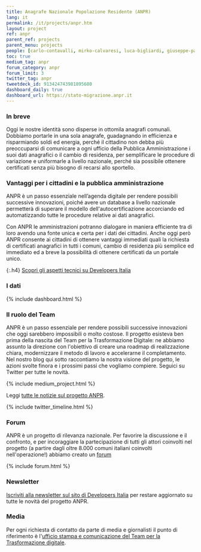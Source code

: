 ```yaml
---
title: Anagrafe Nazionale Popolazione Residente (ANPR)
lang: it
permalink: /it/projects/anpr.htm
layout: project
ref: anpr
parent_ref: projects
parent_menu: projects
people: [carlo-contavalli, mirko-calvaresi, luca-bigliardi, giuseppe-pasceri, elisabetta-pique]
toc: true
medium_tag: anpr
forum_category: anpr
forum_limit: 3
twitter_tag: anpr
tweetdeck_id: 913424743981895680
dashboard_daily: true
dashboard_url: https://stato-migrazione.anpr.it
---
```


### In breve

Oggi le nostre identità sono disperse in ottomila anagrafi comunali. Dobbiamo
portarle in una sola anagrafe, guadagnando in efficienza e risparmiando soldi
ed energia, perché il cittadino non debba più preoccuparsi di comunicare a ogni
ufficio della Pubblica Amministrazione i suoi dati anagrafici o il cambio di
residenza, per semplificare le procedure di variazione e uniformarle a livello
nazionale, perché sia possibile ottenere certificati senza più bisogno di
recarsi allo sportello.

### Vantaggi per i cittadini e la pubblica amministrazione

ANPR è un passo essenziale nell’agenda digitale per rendere possibili
successive innovazioni, poiché avere un database a livello nazionale permetterà
di superare il modello dell'autocertificazione accorciando ed automatizzando
tutte le procedure relative ai dati anagrafici.

Con ANPR le amministrazioni potranno dialogare in maniera efficiente tra di
loro avendo una fonte unica e certa per i dati dei cittadini. Anche oggi però
ANPR consente ai cittadini di ottenere vantaggi immediati quali la richiesta di
certificati anagrafici in tutti i comuni, cambio di residenza più semplice ed
immediato ed a breve la possibilità di ottenere certificati da un portale
unico.


{:.h4}
[Scopri gli aspetti tecnici su Developers Italia](https://developers.italia.it/it/anpr/)

<a name="dati"></a>
### I dati
{% include dashboard.html %}

### Il ruolo del Team

ANPR è un passo essenziale per rendere possibili successive innovazioni che
oggi sarebbero impossibili o molto costose. Il progetto esisteva ben prima
della nascita del Team per la Trasformazione Digitale: ne abbiamo assunto la
direzione con l'obiettivo di creare una roadmap di realizzazione chiara,
modernizzare il metodo di lavoro e accelerarne il completamento. Nel nostro
blog qui sotto raccontiamo la nostra visione del progetto, le azioni svolte
finora e i prossimi passi che vogliamo compiere. Seguici su Twitter per tutte
le novità.


{% include medium_project.html %}

Leggi [tutte le notizie sul progetto ANPR](https://medium.com/team-per-la-trasformazione-digitale/anpr-anagrafe-nazionale/home).

{% include twitter_timeline.html %}

### Forum
ANPR è un progetto di rilevanza nazionale. Per favorire la discussione e il
confronto, e per incoraggiare la partecipazione di tutti gli attori coinvolti
nel progetto (a partire dagli oltre 8.000 comuni italiani coinvolti
nell'operazione!) abbiamo creato un [forum](https://forum.italia.it/c/anpr)

{% include forum.html %}

### Newsletter

[Iscriviti alla newsletter sul sito di Developers Italia](https://developers.italia.it/it/anpr/) per restare aggiornato su tutte le novità del progetto ANPR.


### Media
Per ogni richiesta di contatto da parte di media e giornalisti il punto di
riferimento è l'[ufficio stampa e comunicazione del Team per la Trasformazione
digitale](https://teamdigitale.governo.it/it/contatti).

